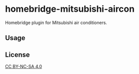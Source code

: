 # homebridge-mitsubishi-aircon

Homebridge plugin for Mitsubishi air conditioners.

## Usage

## License

[CC BY-NC-SA 4.0](https://creativecommons.org/licenses/by-nc-sa/4.0/)
